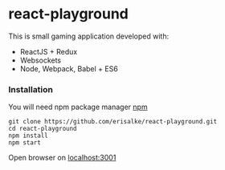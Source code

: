 # react-playground
This is small gaming application developed with:
* ReactJS + Redux
* Websockets
* Node, Webpack, Babel + ES6

### Installation
You will need npm package manager [npm](https://www.npmjs.com/)
```
git clone https://github.com/erisalke/react-playground.git
cd react-playground
npm install
npm start
```

Open browser on [localhost:3001](http://localhost:8080)
